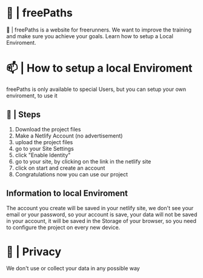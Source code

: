 # 🔮 | freePaths
🦾 | freePaths is a website for freerunners. We want to improve the training and make sure you achieve your goals. Learn how to setup a Local Enviroment.
# 📫 | How to setup a local Enviroment
freePaths is only available to special Users, but you can setup your own enviroment, to use it
## 🎉 | Steps
1. Download the project files
2. Make a Netlify Account (no advertisement)
3. upload the project files
4. go to your Site Settings
5. click "Enable Identity"
6. go to your site, by clicking on the link in the netlify site
7. click on start and create an account
8. Congratulations now you can use our project
## Information to local Enviroment
The account you create will be saved in your netlify site, we don't see your email or your password, so your account is save, your data will not be saved in your account, it will be saved in the Storage of your browser, so you need to configure the project on every new device.
# 🔏 | Privacy
We don't use or collect your data in any possible way
